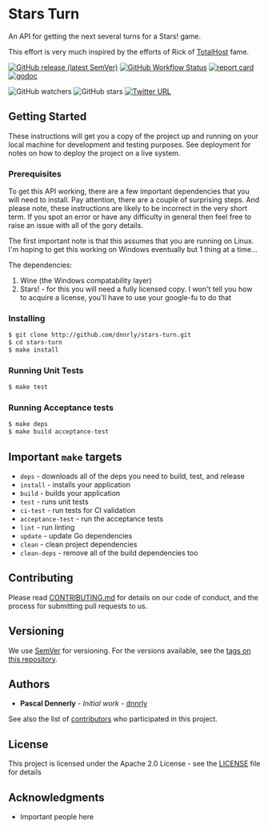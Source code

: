 # Stars Turn

An API for getting the next several turns for a Stars! game.

This effort is very much inspired by the efforts of Rick of [TotalHost](https://github.com/ricks03/TotalHost) fame.

[![GitHub release (latest SemVer)](https://img.shields.io/github/v/release/dnnrly/stars-turn)](https://github.com/dnnrly/stars-turn/releases/latest)
[![GitHub Workflow Status](https://img.shields.io/github/workflow/status/dnnrly/stars-turn/Release%20workflow)](https://github.com/dnnrly/stars-turn/actions?query=workflow%3A%22Release+workflow%22)
[![report card](https://goreportcard.com/badge/github.com/dnnrly/stars-turn)](https://goreportcard.com/report/github.com/dnnrly/stars-turn)
[![godoc](https://godoc.org/github.com/dnnrly/stars-turn?status.svg)](http://godoc.org/github.com/dnnrly/stars-turn)

![GitHub watchers](https://img.shields.io/github/watchers/dnnrly/stars-turn?style=social)
![GitHub stars](https://img.shields.io/github/stars/dnnrly/stars-turn?style=social)
[![Twitter URL](https://img.shields.io/twitter/url?style=social&url=https%3A%2F%2Fgithub.com%2Fdnnrly%2Fstars-turn)](https://twitter.com/intent/tweet?url=https://github.com/dnnrly/stars-turn)


## Getting Started

These instructions will get you a copy of the project up and running on your local machine for development and testing purposes. See deployment for notes on how to deploy the project on a live system.

### Prerequisites

To get this API working, there are a few important dependencies that you will need to install. Pay attention, there are a couple of surprising steps. And please note, these instructions are likely to be incorrect in the very short term. If you spot an error or have any difficulty in general then feel free to raise an issue with all of the gory details.

The first important note is that this assumes that you are running on Linux. I'm hoping to get this working on Windows eventually but 1 thing at a time...

The dependencies:

1. Wine (the Windows compatability layer)
2. Stars! - for this you will need a fully licensed copy. I won't tell you how to acquire a license, you'll have to use your google-fu to do that


### Installing

```bash
$ git clone http://github.com/dnnrly/stars-turn.git
$ cd stars-turn
$ make install
```

### Running Unit Tests

```bash
$ make test
```

### Running Acceptance tests

```bash
$ make deps
$ make build acceptance-test
```

## Important `make` targets

* `deps` - downloads all of the deps you need to build, test, and release
* `install` - installs your application
* `build` - builds your application
* `test` - runs unit tests
* `ci-test` - run tests for CI validation
* `acceptance-test` - run the acceptance tests
* `lint` -  run linting
* `update` - update Go dependencies
* `clean` - clean project dependencies
* `clean-deps` - remove all of the build dependencies too


## Contributing

Please read [CONTRIBUTING.md](CONTRIBUTING.md) for details on our code of conduct, and the process for submitting pull requests to us.

## Versioning

We use [SemVer](http://semver.org/) for versioning. For the versions available, see the [tags on this repository](https://github.com/dnnrly/stars-turn/tags). 

## Authors

* **Pascal Dennerly** - *Initial work* - [dnnrly](https://github.com/dnnrly)

See also the list of [contributors](https://github.com/dnnrly/stars-turn/contributors) who participated in this project.

## License

This project is licensed under the Apache 2.0 License - see the [LICENSE](LICENSE) file for details

## Acknowledgments

* Important people here
